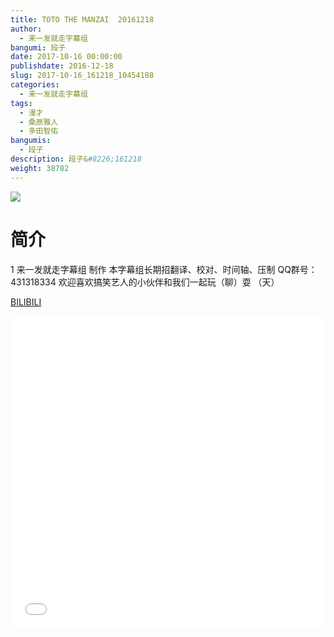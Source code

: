 ```yaml
---
title: TOTO THE MANZAI  20161218
author: 
  - 来一发就走字幕组
bangumi: 段子
date: 2017-10-16 00:00:00
publishdate: 2016-12-18
slug: 2017-10-16_161218_10454188
categories: 
  - 来一发就走字幕组
tags: 
  - 漫才
  - 桑原雅人
  - 多田智佑
bangumis: 
  - 段子
description: 段子&#8226;161218
weight: 38782
---
```


![](https://i.imgur.com/c8znEzM.jpg)

# 简介  
1
来一发就走字幕组 制作  本字幕组长期招翻译、校对、时间轴、压制   QQ群号：431318334 欢迎喜欢搞笑艺人的小伙伴和我们一起玩（聊）耍 （天）

  [BILIBILI](https://www.bilibili.com/video/av10454188/)


<div class="vcontainer">  <iframe class='video' src="//www.bilibili.com/html/html5player.html?cid=17264163&aid=10454188" width="100%" height="500" frameborder="0" allowfullscreen="allowfullscreen"></iframe></div>
